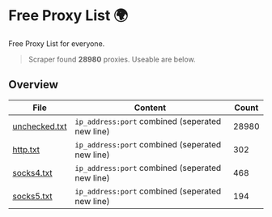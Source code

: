 
# Free Proxy List 🌍

Free Proxy List for everyone.
> Scraper found **28980** proxies. Useable are below.

## Overview

|File|Content|Count|
|----|-------|-----|
|[unchecked.txt](https://raw.githubusercontent.com/yemixzy/proxy-list/main/proxies/unchecked.txt)|`ip_address:port` combined (seperated new line)|28980|
|[http.txt](https://raw.githubusercontent.com/yemixzy/proxy-list/main/proxies/http.txt)|`ip_address:port` combined (seperated new line)|302|
|[socks4.txt](https://raw.githubusercontent.com/yemixzy/proxy-list/main/proxies/socks4.txt)|`ip_address:port` combined (seperated new line)|468|
|[socks5.txt](https://raw.githubusercontent.com/yemixzy/proxy-list/main/proxies/socks5.txt)|`ip_address:port` combined (seperated new line)|194|

